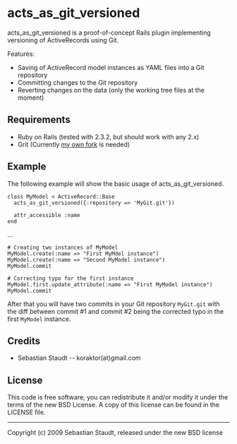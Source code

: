 acts\_as\_git\_versioned
========================

acts\_as\_git\_versioned is a proof-of-concept Rails plugin implementing
versioning of ActiveRecords using Git.

Features:

* Saving of ActiveRecord model instances as YAML files into a Git repository
* Committing changes to the Git repository
* Reverting changes on the data (only the working tree files at the moment)

## Requirements

* Ruby on Rails (tested with 2.3.2, but should work with any 2.x)
* Grit (Currently [my own fork][1] is needed)


## Example

The following example will show the basic usage of acts\_as\_git\_versioned.

    class MyModel < ActiveRecord::Base
      acts_as_git_versioned({:repository => 'MyGit.git'})

      attr_accessible :name
    end

...

    # Creating two instances of MyModel
    MyModel.create(:name => "First MyMdel instance")
    MyModel.create(:name => "Second MyModel instance")
    MyModel.commit

    # Correcting typo for the first instance
    MyModel.first.update_attribute(:name => "First MyModel instance")
    MyModel.commit

After that you will have two commits in your Git repository `MyGit.git` with the
diff between commit #1 and commit #2 being the corrected typo in the first
`MyModel` instance.

## Credits

* Sebastian Staudt -- koraktor(at)gmail.com

## License

This code is free software; you can redistribute it and/or modify it under the
terms of the new BSD License. A copy of this license can be found in the LICENSE
file.

[1]: http://github.com/koraktor/grit

---

Copyright (c) 2009 Sebastian Staudt, released under the new BSD license
